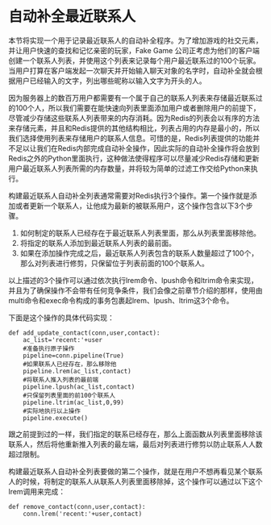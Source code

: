 # 自动补全最近联系人

本节将实现一个用于记录最近联系人的自动补全程序。为了增加游戏的社交元素，并让用户快速的查找和记忆亲密的玩家，Fake Game 公司正考虑为他们的客户端创建一个联系人列表，并使用这个列表来记录每个用户最近联系过的100个玩家。当用户打算在客户端发起一次聊天并开始输入聊天对象的名字时，自动补全就会根据用户已经输入的文字，列出哪些昵称以输入文字为开头的人。

因为服务器上的数百万用户都需要有一个属于自己的联系人列表来存储最近联系过的100个人，所以我们需要在能快速向列表里面添加用户或者删除用户的前提下，尽管减少存储这些联系人列表带来的内存消耗。因为Redis的列表会以有序的方法来存储元素，并且和Redis提供的其他结构相比，列表占用的内存是最小的，所以我们选择使用列表来存储用户的联系人信息。可惜的是，Redis列表提供的功能并不足以让我们在Redis内部完成自动补全操作，因此实际的自动补全操作将会放到Redis之外的Python里面执行，这种做法使得程序可以尽量减少Redis存储和更新用户最近联系人列表所需的内存数量，并将较为简单的过滤工作交给Python来执行。

构建最近联系人自动补全列表通常需要对Redis执行3个操作。第一个操作就是添加或者更新一个联系人，让他成为最新的被联系用户，这个操作包含以下3个步骤。

1. 如何制定的联系人已经存在于最近联系人列表里面，那么从列表里面移除他。
2. 将指定的联系人添加到最近联系人列表的最前面。
3. 如果在添加操作完成之后，最近联系人列表包含的联系人数量超过了100个，那么对列表进行修剪，只保留位于列表前面的100个联系人。

以上描述的3个操作可以通过依次执行lrem命令、lpush命令和ltrim命令来实现，并且为了确保操作不会带有任何竞争条件，我们会像之前章节介绍的那样，使用由multi命令和exec命令构成的事务包裹起lrem、lpush、ltrim这3个命令。

下面是这个操作的具体代码实现：

```
def add_update_contact(conn,user,contact):
    ac_list='recent:'+user
    #准备执行原子操作
    pipeline=conn.pipeline(True)
    #如果联系人已经存在，那么移除他
    pipeline.lrem(ac_list,contact)
    #将联系人推入列表的最前端
    pipeline.lpush(ac_list,contact)
    #只保留列表里面的前100个联系人
    pipeline.ltrim(ac_list,0,99)
    #实际地执行以上操作
    pipeline.execute()
```

跟之前提到过的一样，我们指定的联系已经存在，那么上面函数从列表里面移除该联系人，然后将他重新推入列表的最左端，最后对列表进行修剪以防止联系人人数超过限制。

构建最近联系人自动补全列表要做的第二个操作，就是在用户不想再看见某个联系人的时候，将制定的联系人从联系人列表里面移除掉，这个操作可以通过以下这个lrem调用来完成：

```
def remove_contact(conn,user,contact):
    conn.lrem('recent:'+user,contact)
```



